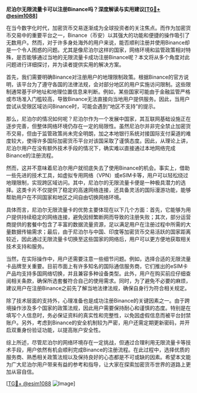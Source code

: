 **尼泊尔无限流量卡可以注册Binance吗？深度解读与实用建议[[TG💪+ @esim1088](https://t.me/s/esim1088)]**

在当今数字化时代，加密货币交易逐渐成为全球投资者的关注焦点。而作为加密货币交易中的重要平台之一，Binance（币安）以其强大的功能和便捷的操作吸引了无数用户。然而，对于许多身处海外的用户来说，能否顺利注册并使用Binance却是一个令人困惑的问题。尤其是像尼泊尔这样的国家，网络环境和监管政策相对特殊，是否能够通过当地的无限流量卡成功注册Binance呢？本文将从多个角度对此问题进行详细探讨，并为读者提供实用的解决方案。

首先，我们需要明确Binance对注册用户的地理限制政策。根据Binance的官方说明，该平台为了遵守各国的法律法规，会对部分地区的用户实施访问限制。这些限制通常基于IP地址和地理位置信息来判断。例如，某些国家可能由于金融监管严格或市场准入门槛较高，导致Binance无法直接向当地用户提供服务。因此，当用户尝试从受限区域访问Binance时，可能会遇到“地区不支持”的提示。

那么，尼泊尔的情况如何呢？尼泊尔作为一个发展中国家，其互联网基础设施正在逐步完善，但整体网络环境仍存在一定的局限性。虽然尼泊尔并非完全禁止加密货币交易，但由于监管政策尚未完全明朗，加之本地银行系统对接国际支付渠道的难度较大，使得许多国际加密货币平台对该国采取了谨慎态度。因此，从理论上讲，尼泊尔用户在没有额外技术手段的情况下，确实难以直接通过本地网络完成Binance的注册流程。

然而，这并不意味着尼泊尔用户就彻底失去了使用Binance的机会。事实上，借助一些先进的技术工具，如虚拟专用网络（VPN）或eSIM卡等，用户可以轻松绕过地理限制，实现跨区域访问。其中，尼泊尔的无限流量卡便是一种极具潜力的选择。这类卡片不仅提供了稳定的高速网络连接，还具备灵活的国际漫游功能，能够帮助用户在不同国家和地区之间自由切换网络环境。

具体而言，尼泊尔无限流量卡的优势主要体现在以下几个方面：首先，它能够为用户提供持续稳定的网络连接，避免因频繁断网而导致的注册失败；其次，部分运营商提供的套餐中包含了丰富的数据流量资源，足以满足用户在注册过程中所需的大量数据传输需求；最后，由于尼泊尔与中国、印度等加密货币交易活跃的国家距离较近，因此通过无限流量卡切换至这些国家的网络后，用户可以更方便地获取相关技术支持和服务。

当然，在实际操作中，用户还需要注意一些细节问题。例如，选择合适的无限流量卡品牌至关重要。目前市面上有许多知名的国际通信服务商，它们推出的eSIM卡产品均支持多国网络切换，并且兼容多种设备类型。此外，用户在购买前应仔细查阅相关条款，确保所选套餐符合自己的使用需求。同时，为了避免不必要的麻烦，建议用户在注册Binance之前先了解当地法律法规，确保自身行为符合相关规定。

除了技术层面的支持外，心理准备也是成功注册Binance的关键因素之一。由于跨境操作涉及多个国家的政策法规，因此用户需要保持耐心和谨慎的态度。特别是在填写个人信息时，务必保证资料的真实性和完整性，以免因虚假信息而被平台封禁账户。另外，考虑到Binance的安全机制较为严密，用户还需定期更新密码，并开启双重身份验证功能，以提高账户安全性。

综上所述，尽管尼泊尔的网络环境存在一定挑战，但通过合理利用无限流量卡等技术手段，用户依然有机会顺利完成Binance的注册流程。在此过程中，选择优质的服务商、熟悉相关政策法规以及保持良好的心态都是不可或缺的因素。希望本文能为广大尼泊尔用户带来有益的参考和指导，让大家在探索加密货币世界的道路上更加从容自信。

[[TG💪+ @esim1088](https://t.me/s/esim1088) ![Image](https://i.postimg.cc/4NQfJmqS/Snipaste-2025-05-13-00-14-12.png)]